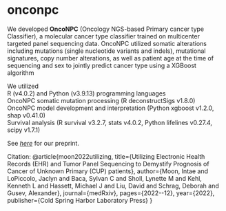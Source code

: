 # onconpc
We developed <b>OncoNPC</b> (Oncology NGS-based Primary cancer type Classifier), a molecular cancer type classifier trained on multicenter targeted panel sequencing data. OncoNPC utilized somatic alterations including mutations (single nucleotide variants and indels), mutational signatures, copy number alterations, as well as patient age at the time of sequencing and sex to jointly predict cancer type using a XGBoost algorithm

We utilized<br>
R (v4.0.2) and Python (v3.9.13) programming languages <br>
OncoNPC somatic mutation processing (R deconstructSigs v1.8.0) <br>
OncoNPC model development and interpretation (Python xgboost v1.2.0, shap v0.41.0) <br>
Survival analysis (R survival v3.2.7, stats v4.0.2, Python lifelines v0.27.4, scipy v1.7.1) <br>

See <a href="https://www.medrxiv.org/content/10.1101/2022.12.22.22283696v1"><em>here</em></a> for our preprint.

Citation:
@article{moon2022utilizing,
  title={Utilizing Electronic Health Records (EHR) and Tumor Panel Sequencing to Demystify Prognosis of Cancer of Unknown Primary (CUP) patients},
  author={Moon, Intae and LoPiccolo, Jaclyn and Baca, Sylvan C and Sholl, Lynette M and Kehl, Kenneth L and Hassett, Michael J and Liu, David and Schrag, Deborah and Gusev, Alexander},
  journal={medRxiv},
  pages={2022--12},
  year={2022},
  publisher={Cold Spring Harbor Laboratory Press}
}
